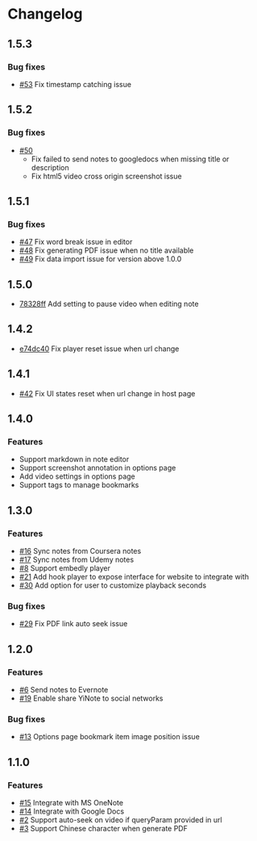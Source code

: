 # Changelog

## 1.5.3

### Bug fixes

- [#53](https://github.com/shuowu/yi-note/issues/53) Fix timestamp catching issue

## 1.5.2

### Bug fixes

- [#50](https://github.com/shuowu/yi-note/issues/50)
  - Fix failed to send notes to googledocs when missing title or description
  - Fix html5 video cross origin screenshot issue

## 1.5.1

### Bug fixes

- [#47](https://github.com/shuowu/yi-note/issues/47) Fix word break issue in editor
- [#48](https://github.com/shuowu/yi-note/issues/48) Fix generating PDF issue when no title available
- [#49](https://github.com/shuowu/yi-note/issues/49) Fix data import issue for version above 1.0.0

## 1.5.0

- [78328ff](https://github.com/shuowu/yi-note/commit/78328ffd668ae5edbde14b543f01c021a4d06096) Add setting to pause video when editing note

## 1.4.2

- [e74dc40](https://github.com/shuowu/yi-note/commit/e74dc40293b356b80031b77afa0cebc6061d84c7) Fix player reset issue when url change

## 1.4.1

- [#42](https://github.com/shuowu/yi-note/issues/42) Fix UI states reset when url change in host page

## 1.4.0

### Features

- Support markdown in note editor
- Support screenshot annotation in options page
- Add video settings in options page
- Support tags to manage bookmarks

## 1.3.0

### Features

- [#16](https://github.com/shuowu/yi-note/issues/16) Sync notes from Coursera notes
- [#17](https://github.com/shuowu/yi-note/issues/17) Sync notes from Udemy notes
- [#8](https://github.com/shuowu/yi-note/issues/8) Support embedly player
- [#21](https://github.com/shuowu/yi-note/issues/21) Add hook player to expose interface for website to integrate with
- [#30](https://github.com/shuowu/yi-note/issues/30) Add option for user to customize playback seconds

### Bug fixes

- [#29](https://github.com/shuowu/yi-note/issues/29) Fix PDF link auto seek issue

## 1.2.0

### Features

- [#6](https://github.com/shuowu/yi-note/issues/6) Send notes to Evernote
- [#19](https://github.com/shuowu/yi-note/issues/19) Enable share YiNote to social networks

### Bug fixes

- [#13](https://github.com/shuowu/yi-note/issues/13) Options page bookmark item image position issue

## 1.1.0

### Features

- [#15](https://github.com/shuowu/yi-note/issues/15) Integrate with MS OneNote
- [#14](https://github.com/shuowu/yi-note/issues/14) Integrate with Google Docs
- [#2](https://github.com/shuowu/yi-note/issues/2) Support auto-seek on video if queryParam provided in url
- [#3](https://github.com/shuowu/yi-note/pull/3) Support Chinese character when generate PDF
